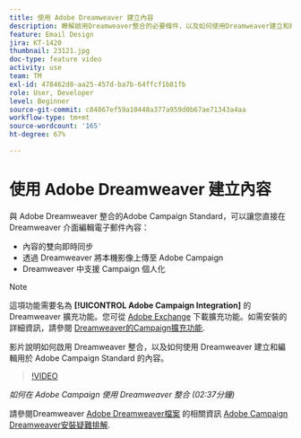 ```yaml
---
title: 使用 Adobe Dreamweaver 建立內容
description: 瞭解啟用Dreamweaver整合的必要條件，以及如何使用Dreamweaver建立和編輯Adobe Campaign Standard的內容。
feature: Email Design
jira: KT-1420
thumbnail: 23121.jpg
doc-type: feature video
activity: use
team: TM
exl-id: 478462d8-aa25-457d-ba7b-64ffcf1b81fb
role: User, Developer
level: Beginner
source-git-commit: c84867ef59a10448a377a959d0b67ae71343a4aa
workflow-type: tm+mt
source-wordcount: '165'
ht-degree: 67%

---
```


# 使用 Adobe Dreamweaver 建立內容

與 Adobe Dreamweaver 整合的Adobe Campaign Standard，可以讓您直接在 Dreamweaver 介面編輯電子郵件內容：

* 內容的雙向即時同步
* 透過 Dreamweaver 將本機影像上傳至 Adobe Campaign
* Dreamweaver 中支援 Campaign 個人化

>[!NOTE]
>
>這項功能需要名為 **[!UICONTROL Adobe Campaign Integration]** 的 Dreamweaver 擴充功能。您可從 [Adobe Exchange](https://exchange.adobe.com/creativecloud.html#search) 下載擴充功能。如需安裝的詳細資訊，請參閱 [Dreamweaver的Campaign擴充功能](https://helpx.adobe.com/tw/dreamweaver/using/working-with-dreamweaver-and-campaign.html).

影片說明如何啟用 Dreamweaver 整合，以及如何使用 Dreamweaver 建立和編輯用於 Adobe Campaign Standard 的內容。

>[!VIDEO](https://video.tv.adobe.com/v/23121?quality=12&learn=on)

*如何在 Adobe Campaign 使用 Dreamweaver 整合 (02:37分鐘)*

請參閱Dreamweaver [Adobe Dreamweaver檔案](https://helpx.adobe.com/tw/dreamweaver/using/working-with-dreamweaver-and-campaign.html) 的相關資訊 [Adobe Campaign Dreamweaver安裝疑難排解](https://helpx.adobe.com/tw/dreamweaver/kb/dreamweaver-campaign-integration-issue.html).
